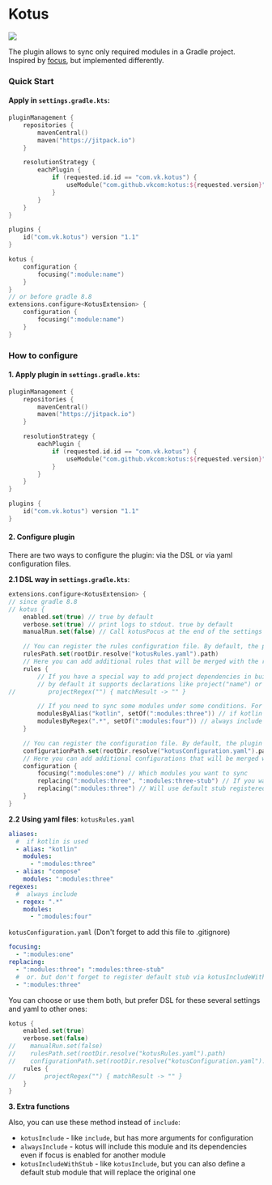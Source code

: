 # Kotus

[![](https://jitpack.io/v/vkcom/kotus.svg)](https://jitpack.io/#vkcom/kotus)

The plugin allows to sync only required modules in a Gradle project. Inspired by [focus](https://github.com/dropbox/focus), but implemented differently.

### Quick Start

#### Apply in `settings.gradle.kts`:
```kotlin
pluginManagement {
    repositories {
        mavenCentral()
        maven("https://jitpack.io")
    }

    resolutionStrategy {
        eachPlugin {
            if (requested.id.id == "com.vk.kotus") {
                useModule("com.github.vkcom:kotus:${requested.version}")
            }
        }
    }
}

plugins {
    id("com.vk.kotus") version "1.1"
}

kotus {
    configuration {
        focusing(":module:name")
    }
}
// or before gradle 8.8
extensions.configure<KotusExtension> {
    configuration {
        focusing(":module:name")
    }
}
```

### How to configure

#### 1. Apply plugin in `settings.gradle.kts`:
```kotlin
pluginManagement {
    repositories {
        mavenCentral()
        maven("https://jitpack.io")
    }

    resolutionStrategy {
        eachPlugin {
            if (requested.id.id == "com.vk.kotus") {
                useModule("com.github.vkcom:kotus:${requested.version}")
            }
        }
    }
}

plugins {
    id("com.vk.kotus") version "1.1"
}
```


#### 2. Configure plugin

There are two ways to configure the plugin: via the DSL or via yaml configuration files.

**2.1 DSL way in `settings.gradle.kts`**:
```kotlin
extensions.configure<KotusExtension> {
// since gradle 8.8
// kotus {
    enabled.set(true) // true by default
    verbose.set(true) // print logs to stdout. true by default
    manualRun.set(false) // Call kotusPocus at the end of the settings file. false by default

    // You can register the rules configuration file. By default, the plugin searches for kotusRules.yaml in the root directory of the project.
    rulesPath.set(rootDir.resolve("kotusRules.yaml").path)
    // Here you can add additional rules that will be merged with the rules from the file, if it exists
    rules {
        // If you have a special way to add project dependencies in build.gradle
        // by default it supports declarations like project("name") or projects.name when TYPESAFE_PROJECT_ACCESSORS feature is enabled
//         projectRegex("") { matchResult -> "" }

        // If you need to sync some modules under some conditions. For example, If you add some project dependencies by convention plugin
        modulesByAlias("kotlin", setOf(":modules:three")) // if kotlin is used
        modulesByRegex(".*", setOf(":modules:four")) // always include
    }

    // You can register the configuration file. By default, the plugin searches for kotusConfiguration.yaml in the root directory of the project.
    configurationPath.set(rootDir.resolve("kotusConfiguration.yaml").path)
    // Here you can add additional configurations that will be merged with the rules from the file, if it exists
    configuration {
        focusing(":modules:one") // Which modules you want to sync
        replacing(":modules:three", ":modules:three-stub") // If you want to replace one module with other
        replacing(":modules:three") // Will use default stub registered via kotusIncludeWithStub
    }
}
```

**2.2 Using yaml files**:
`kotusRules.yaml`
```yaml
aliases:
  #  if kotlin is used
  - alias: "kotlin"
    modules:
      - ":modules:three"
  - alias: "compose"
    modules: ":modules:three"
regexes:
  #  always include
  - regex: ".*"
    modules:
      - ":modules:four"
```

`kotusConfiguration.yaml` (Don't forget to add this file to .gitignore)
```yaml
focusing:
  - ":modules:one"
replacing:
  - ":modules:three": ":modules:three-stub"
  #  or. but don't forget to register default stub via kotusIncludeWithStub  
  - ":modules:three"
```

You can choose or use them both, but prefer DSL for these several settings and yaml to other ones:
```kotlin
kotus {
    enabled.set(true)
    verbose.set(false)
//    manualRun.set(false)
//    rulesPath.set(rootDir.resolve("kotusRules.yaml").path)
//    configurationPath.set(rootDir.resolve("kotusConfiguration.yaml").path)
    rules {
//        projectRegex("") { matchResult -> "" }
    }
}
```

**3. Extra functions**

Also, you can use these method instead of `include`:
- `kotusInclude` - like `include`, but has more arguments for configuration
- `alwaysInclude` - kotus will include this module and its dependencies even if focus is enabled for another module
- `kotusIncludeWithStub` - like `kotusInclude`, but you can also define a default stub module that will replace the original one

